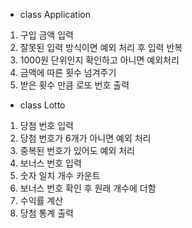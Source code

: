 - class Application
1. 구입 금액 입력
2. 잘못된 입력 방식이면 예외 처리 후 입력 반복 
2. 1000원 단위인지 확인하고 아니면 예외처리
2. 금액에 따른 횟수 넘겨주기
3. 받은 횟수 만큼 로또 번호 출력

- class Lotto
1. 당첨 번호 입력
2. 당첨 번호가 6개가 아니면 예외 처리
2. 중복된 번호가 있어도 예외 처리
3. 보너스 번호 입력
3. 숫자 일치 개수 카운트
4. 보너스 번호 확인 후 원래 개수에 더함
5. 수익률 계산
6. 당첨 통계 출력
